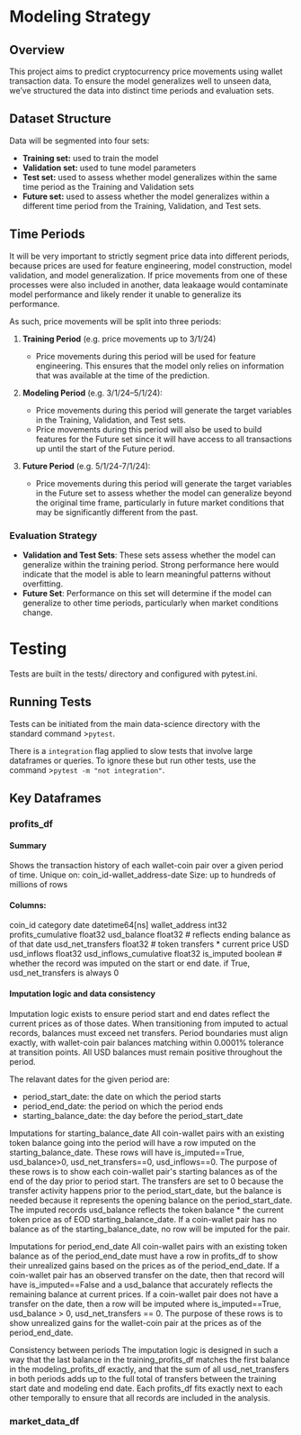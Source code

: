 # Modeling Strategy

## Overview

This project aims to predict cryptocurrency price movements using wallet transaction data. To ensure the model generalizes well to unseen data, we’ve structured the data into distinct time periods and evaluation sets.

## Dataset Structure

Data will be segmented into four sets:
* **Training set:** used to train the model
* **Validation set:** used to tune model parameters
* **Test set:** used to assess whether model generalizes within the same time period as the Training and Validation sets
* **Future set:** used to assess whether the model generalizes within a different time period from the Training, Validation, and Test sets.

## Time Periods

It will be very important to strictly segment price data into different periods, because prices are used for feature engineering, model construction, model validation, and model generalization. If price movements from one of these processes were also included in another, data leakaage would contaminate model performance and likely render it unable to generalize its performance.

As such, price movements will be split into three periods:

1. **Training Period** (e.g. price movements up to 3/1/24)
   - Price movements during this period will be used for feature engineering. This ensures that the model only relies on information that was available at the time of the prediction.

2. **Modeling Period** (e.g. 3/1/24–5/1/24):
   - Price movements during this period will generate the target variables in the Training, Validation, and Test sets.
   - Price movements during this period will also be used to build features for the Future set since it will have access to all transactions up until the start of the Future period.

3. **Future Period** (e.g. 5/1/24-7/1/24):
   - Price movements during this period will generate the target variables in the Future set to assess whether the model can generalize beyond the original time frame, particularly in future market conditions that may be significantly different from the past.

### Evaluation Strategy

- **Validation and Test Sets**: These sets assess whether the model can generalize within the training period. Strong performance here would indicate that the model is able to learn meaningful patterns without overfitting.
- **Future Set**: Performance on this set will determine if the model can generalize to other time periods, particularly when market conditions change.


# Testing

Tests are built in the tests/ directory and configured with pytest.ini.

## Running Tests

Tests can be initiated from the main data-science directory with the standard command >`pytest`.

There is a `integration` flag applied to slow tests that involve large dataframes or queries. To ignore these but run other tests, use the command >`pytest -m "not integration"`.


## Key Dataframes

### profits_df

#### Summary
Shows the transaction history of each wallet-coin pair over a given period of time.
Unique on: coin_id-wallet_address-date
Size: up to hundreds of millions of rows

#### Columns:
coin_id                         category
date                      datetime64[ns]
wallet_address                     int32
profits_cumulative               float32
usd_balance                      float32  # reflects ending balance as of that date
usd_net_transfers                float32  # token transfers * current price USD
usd_inflows                      float32
usd_inflows_cumulative           float32
is_imputed                       boolean  # whether the record was imputed on the start or end date. if True, usd_net_transfers is always 0

#### Imputation logic and data consistency
Imputation logic exists to ensure period start and end dates reflect the current prices as of those dates. When transitioning from imputed to actual records, balances must exceed net transfers. Period boundaries must align exactly, with wallet-coin pair balances matching within 0.0001% tolerance at transition points. All USD balances must remain positive throughout the period.

The relavant dates for the given period are:
* period_start_date: the date on which the period starts
* period_end_date: the period on which the period ends
* starting_balance_date: the day before the period_start_date

Imputations for starting_balance_date
All coin-wallet pairs with an existing token balance going into the period will have a row imputed on the starting_balance_date. These rows will have is_imputed==True, usd_balance>0, usd_net_transfers==0, usd_inflows==0. The purpose of these rows is to show each coin-wallet pair's starting balances as of the end of the day prior to period start. The transfers are set to 0 because the transfer activity happens prior to the period_start_date, but the balance is needed because it represents the opening balance on the period_start_date. The imputed records usd_balance reflects the token balance * the current token price as of EOD starting_balance_date. If a coin-wallet pair has no balance as of the starting_balance_date, no row will be imputed for the pair.

Imputations for period_end_date
All coin-wallet pairs with an existing token balance as of the period_end_date must have a row in profits_df to show their unrealized gains based on the prices as of the period_end_date. If a coin-wallet pair has an observed transfer on the date, then that record will have is_imputed==False and a usd_balance that accurately reflects the remaining balance at current prices. If a coin-wallet pair does not have a transfer on the date, then a row will be imputed where is_imputed==True, usd_balance > 0, usd_net_transfers == 0. The purpose of these rows is to show unrealized gains for the wallet-coin pair at the prices as of the period_end_date.

Consistency between periods
The imputation logic is designed in such a way that the last balance in the training_profits_df matches the first balance in the modeling_profits_df exactly, and that the sum of all usd_net_transfers in both periods adds up to the full total of transfers between the training start date and modeling end date. Each profits_df fits exactly next to each other temporally to ensure that all records are included in the analysis.


### market_data_df